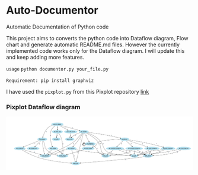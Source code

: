 # Auto-Documentor
Automatic Documentation of Python code

This project aims to converts the python code into Dataflow diagram, Flow chart and generate automatic README.md files. However the currently implemented code works only for the Dataflow diagram. I will update this and keep adding more features.

`usage`
`python documentor.py your_file.py`

`Requirement: pip install graphviz`

I have used the `pixplot.py` from this Pixplot repository
[link](https://github.com/YaleDHLab/pix-plot)
### Pixplot Dataflow diagram
 ![Image of Dataflow](pixplot_dataflow.png)
